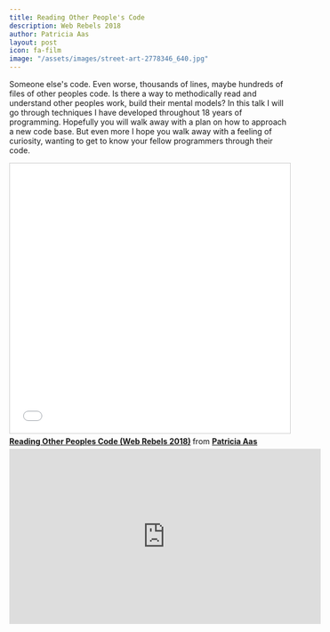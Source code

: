 ```yaml
---
title: Reading Other People's Code
description: Web Rebels 2018
author: Patricia Aas
layout: post
icon: fa-film
image: "/assets/images/street-art-2778346_640.jpg"
---
```


Someone else's code. Even worse, thousands of lines, maybe hundreds of files of other peoples code. Is there a way to methodically read and understand other peoples work, build their mental models? In this talk I will go through techniques I have developed throughout 18 years of programming. Hopefully you will walk away with a plan on how to approach a new code base. But even more I hope you walk away with a feeling of curiosity, wanting to get to know your fellow programmers through their code.

<iframe src="//www.slideshare.net/slideshow/embed_code/key/Ch4ZMxbTkJeo05" width="595" height="485" frameborder="0" marginwidth="0" marginheight="0" scrolling="no" style="border:1px solid #CCC; border-width:1px; margin-bottom:5px; max-width: 100%;" allowfullscreen> </iframe> <div style="margin-bottom:5px"> <strong> <a href="//www.slideshare.net/PatriciaAas/reading-other-peoples-code-web-rebels-2018" title="Reading Other Peoples Code (Web Rebels 2018)" target="_blank">Reading Other Peoples Code (Web Rebels 2018)</a> </strong> from <strong><a href="https://www.slideshare.net/PatriciaAas" target="_blank">Patricia Aas</a></strong> </div>

<iframe width="560" height="315" src="https://www.youtube-nocookie.com/embed/Eb_sbkcDa_8?rel=0" frameborder="0" allow="autoplay; encrypted-media" allowfullscreen></iframe>